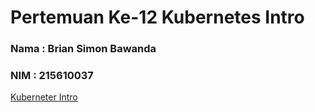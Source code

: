 # Pertemuan Ke-12 Kubernetes Intro

### Nama : Brian Simon Bawanda
### NIM  : 215610037

[Kuberneter Intro ](https://github.com/brianbwnd06/tekn-cloud-computing/blob/master/minggu-12/kubernetes-intro.md)

